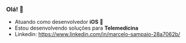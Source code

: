 ### Olá! 👋

- Atuando como desenvolvedor <b>iOS</b> 
- Estou desenvolvendo soluções para <b>Telemedicina</b>
- Linkedin: https://www.linkedin.com/in/marcelo-sampaio-28a7062b/

<!--
**marcelosampaio/marcelosampaio** is a ✨ _special_ ✨ repository because its `README.md` (this file) appears on your GitHub profile.

Here are some ideas to get you started:

- 🔭 I’m currently working on ...
- 🌱 I’m currently learning ...
- 👯 I’m looking to collaborate on ...
- 🤔 I’m looking for help with ...
- 💬 Ask me about ...
- 📫 How to reach me: ...
- 😄 Pronouns: ...
- ⚡ Fun fact: ...
-->
